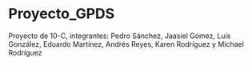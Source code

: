 # Proyecto_GPDS
Proyecto de 10-C, integrantes: Pedro Sánchez, Jaasiel Gómez, Luis González, Eduardo Martinez, Andrés Reyes, Karen Rodríguez y Michael Rodríguez
